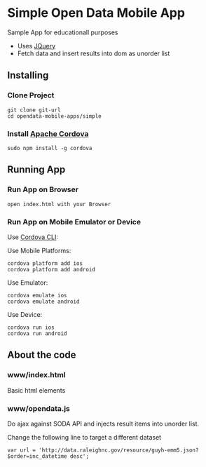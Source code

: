 # Simple Open Data Mobile App
Sample App for educationall purposes 

- Uses [JQuery](http://jquery.com)
- Fetch data and insert results into dom as unorder list

## Installing

### Clone Project

    git clone git-url
    cd opendata-mobile-apps/simple
    
### Install [Apache Cordova](http://cordova.apache.org)

    sudo npm install -g cordova
    
## Running App

### Run App on Browser

    open index.html with your Browser

### Run App on Mobile Emulator or Device

Use [Cordova CLI](https://www.npmjs.org/package/cordova):

Use Mobile Platforms:

    cordova platform add ios
    cordova platform add android
    
Use Emulator:

    cordova emulate ios
    cordova emulate android

Use Device:

    cordova run ios
    cordova run android

## About the code

### www/index.html
Basic html elements
### www/opendata.js
Do ajax against SODA API and injects result items into unorder list.

Change the following line to target a different dataset
    
    var url = 'http://data.raleighnc.gov/resource/guyh-emm5.json?$order=inc_datetime desc'; 

    

